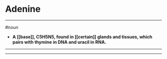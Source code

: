 # Adenine
---
#noun
- **A [[base]], C5H5N5, found in [[certain]] glands and tissues, which pairs with thymine in DNA and uracil in RNA.**
---
---
